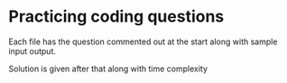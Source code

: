 # Practicing coding questions

Each file has the question commented out at the start along with sample input output.

Solution is given after that along with time complexity